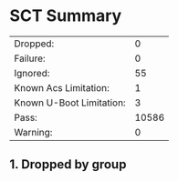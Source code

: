 # SCT Summary 

|  |  |
|--|--|
|Dropped:|0|
|Failure:|0|
|Ignored:|55|
|Known Acs Limitation:|1|
|Known U-Boot Limitation:|3|
|Pass:|10586|
|Warning:|0|


## 1. Dropped by group
